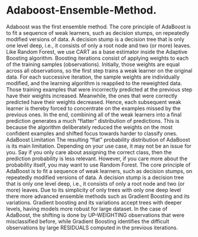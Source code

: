 # Adaboost-Ensemble-Method.
Adaboost was the first ensemble method. The core principle of AdaBoost is to fit a sequence of weak learners, such as decision stumps, on repeatedly modified versions of data. A decision stump is a decision tree that is only one level deep, i.e., it consists of only a root node and two (or more) leaves. Like Random Forest, we use CART as a base estimator inside the Adaptive Boosting algorithm.
Boosting iterations consist of applying weights to each of the training samples (observations). Initially, those weights are equal across all observations, so the first step trains a weak learner on the original data.
For each successive iteration, the sample weights are individually modified, and the learning algorithm is reapplied to the reweighted data. Those training examples that were incorrectly predicted at the previous step have their weights increased. Meanwhile, the ones that were correctly predicted have their weights decreased. Hence, each subsequent weak learner is thereby forced to concentrate on the examples missed by the previous ones.
In the end, combining all of the weak learners into a final prediction generates a much “flatter” distribution of predictions. This is because the algorithm deliberately reduced the weights on the most confident examples and shifted focus towards harder to classify ones. 
AdaBoost Limitation
The resulting “flat” probability distribution of AdaBoost is its main limitation. Depending on your use case, it may not be an issue for you. Say if you only care about assigning the correct class, then the prediction probability is less relevant.
However, if you care more about the probability itself, you may want to use Random Forest.
The core principle of AdaBoost is to fit a sequence of weak learners, such as decision stumps, on repeatedly modified versions of data. A decision stump is a decision tree that is only one level deep, i.e., it consists of only a root node and two (or more) leaves. 
Due to its simplicity of only trees with only one deep level there more advanced ensemble methods such as Gradient Boosting and its variations.
Gradient boosting and its variations accept trees with deeper levels, having models more robust for large dataset. 
In the case of AdaBoost, the shifting is done by UP-WEIGHTING observations that were misclassified before, while Gradient Boosting identifies the difficult observations by large RESIDUALS computed in the previous iterations.
